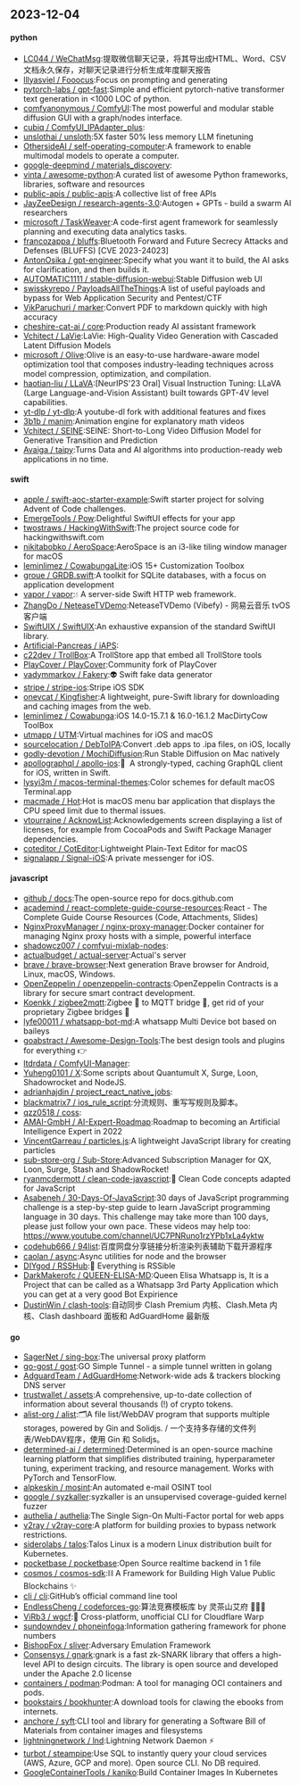 ## 2023-12-04

#### python
* [LC044 / WeChatMsg](https://github.com/LC044/WeChatMsg):提取微信聊天记录，将其导出成HTML、Word、CSV文档永久保存，对聊天记录进行分析生成年度聊天报告
* [lllyasviel / Fooocus](https://github.com/lllyasviel/Fooocus):Focus on prompting and generating
* [pytorch-labs / gpt-fast](https://github.com/pytorch-labs/gpt-fast):Simple and efficient pytorch-native transformer text generation in <1000 LOC of python.
* [comfyanonymous / ComfyUI](https://github.com/comfyanonymous/ComfyUI):The most powerful and modular stable diffusion GUI with a graph/nodes interface.
* [cubiq / ComfyUI_IPAdapter_plus](https://github.com/cubiq/ComfyUI_IPAdapter_plus):
* [unslothai / unsloth](https://github.com/unslothai/unsloth):5X faster 50% less memory LLM finetuning
* [OthersideAI / self-operating-computer](https://github.com/OthersideAI/self-operating-computer):A framework to enable multimodal models to operate a computer.
* [google-deepmind / materials_discovery](https://github.com/google-deepmind/materials_discovery):
* [vinta / awesome-python](https://github.com/vinta/awesome-python):A curated list of awesome Python frameworks, libraries, software and resources
* [public-apis / public-apis](https://github.com/public-apis/public-apis):A collective list of free APIs
* [JayZeeDesign / research-agents-3.0](https://github.com/JayZeeDesign/research-agents-3.0):Autogen + GPTs - build a swarm AI researchers
* [microsoft / TaskWeaver](https://github.com/microsoft/TaskWeaver):A code-first agent framework for seamlessly planning and executing data analytics tasks.
* [francozappa / bluffs](https://github.com/francozappa/bluffs):Bluetooth Forward and Future Secrecy Attacks and Defenses (BLUFFS) [CVE 2023-24023]
* [AntonOsika / gpt-engineer](https://github.com/AntonOsika/gpt-engineer):Specify what you want it to build, the AI asks for clarification, and then builds it.
* [AUTOMATIC1111 / stable-diffusion-webui](https://github.com/AUTOMATIC1111/stable-diffusion-webui):Stable Diffusion web UI
* [swisskyrepo / PayloadsAllTheThings](https://github.com/swisskyrepo/PayloadsAllTheThings):A list of useful payloads and bypass for Web Application Security and Pentest/CTF
* [VikParuchuri / marker](https://github.com/VikParuchuri/marker):Convert PDF to markdown quickly with high accuracy
* [cheshire-cat-ai / core](https://github.com/cheshire-cat-ai/core):Production ready AI assistant framework
* [Vchitect / LaVie](https://github.com/Vchitect/LaVie):LaVie: High-Quality Video Generation with Cascaded Latent Diffusion Models
* [microsoft / Olive](https://github.com/microsoft/Olive):Olive is an easy-to-use hardware-aware model optimization tool that composes industry-leading techniques across model compression, optimization, and compilation.
* [haotian-liu / LLaVA](https://github.com/haotian-liu/LLaVA):[NeurIPS'23 Oral] Visual Instruction Tuning: LLaVA (Large Language-and-Vision Assistant) built towards GPT-4V level capabilities.
* [yt-dlp / yt-dlp](https://github.com/yt-dlp/yt-dlp):A youtube-dl fork with additional features and fixes
* [3b1b / manim](https://github.com/3b1b/manim):Animation engine for explanatory math videos
* [Vchitect / SEINE](https://github.com/Vchitect/SEINE):SEINE: Short-to-Long Video Diffusion Model for Generative Transition and Prediction
* [Avaiga / taipy](https://github.com/Avaiga/taipy):Turns Data and AI algorithms into production-ready web applications in no time.

#### swift
* [apple / swift-aoc-starter-example](https://github.com/apple/swift-aoc-starter-example):Swift starter project for solving Advent of Code challenges.
* [EmergeTools / Pow](https://github.com/EmergeTools/Pow):Delightful SwiftUI effects for your app
* [twostraws / HackingWithSwift](https://github.com/twostraws/HackingWithSwift):The project source code for hackingwithswift.com
* [nikitabobko / AeroSpace](https://github.com/nikitabobko/AeroSpace):AeroSpace is an i3-like tiling window manager for macOS
* [leminlimez / CowabungaLite](https://github.com/leminlimez/CowabungaLite):iOS 15+ Customization Toolbox
* [groue / GRDB.swift](https://github.com/groue/GRDB.swift):A toolkit for SQLite databases, with a focus on application development
* [vapor / vapor](https://github.com/vapor/vapor):💧 A server-side Swift HTTP web framework.
* [ZhangDo / NeteaseTVDemo](https://github.com/ZhangDo/NeteaseTVDemo):NeteaseTVDemo (Vibefy) - 网易云音乐 tvOS 客户端
* [SwiftUIX / SwiftUIX](https://github.com/SwiftUIX/SwiftUIX):An exhaustive expansion of the standard SwiftUI library.
* [Artificial-Pancreas / iAPS](https://github.com/Artificial-Pancreas/iAPS):
* [c22dev / TrollBox](https://github.com/c22dev/TrollBox):A TrollStore app that embed all TrollStore tools
* [PlayCover / PlayCover](https://github.com/PlayCover/PlayCover):Community fork of PlayCover
* [vadymmarkov / Fakery](https://github.com/vadymmarkov/Fakery):👽 Swift fake data generator
* [stripe / stripe-ios](https://github.com/stripe/stripe-ios):Stripe iOS SDK
* [onevcat / Kingfisher](https://github.com/onevcat/Kingfisher):A lightweight, pure-Swift library for downloading and caching images from the web.
* [leminlimez / Cowabunga](https://github.com/leminlimez/Cowabunga):iOS 14.0-15.7.1 & 16.0-16.1.2 MacDirtyCow ToolBox
* [utmapp / UTM](https://github.com/utmapp/UTM):Virtual machines for iOS and macOS
* [sourcelocation / DebToIPA](https://github.com/sourcelocation/DebToIPA):Convert .deb apps to .ipa files, on iOS, locally
* [godly-devotion / MochiDiffusion](https://github.com/godly-devotion/MochiDiffusion):Run Stable Diffusion on Mac natively
* [apollographql / apollo-ios](https://github.com/apollographql/apollo-ios):📱  A strongly-typed, caching GraphQL client for iOS, written in Swift.
* [lysyi3m / macos-terminal-themes](https://github.com/lysyi3m/macos-terminal-themes):Color schemes for default macOS Terminal.app
* [macmade / Hot](https://github.com/macmade/Hot):Hot is macOS menu bar application that displays the CPU speed limit due to thermal issues.
* [vtourraine / AcknowList](https://github.com/vtourraine/AcknowList):Acknowledgements screen displaying a list of licenses, for example from CocoaPods and Swift Package Manager dependencies.
* [coteditor / CotEditor](https://github.com/coteditor/CotEditor):Lightweight Plain-Text Editor for macOS
* [signalapp / Signal-iOS](https://github.com/signalapp/Signal-iOS):A private messenger for iOS.

#### javascript
* [github / docs](https://github.com/github/docs):The open-source repo for docs.github.com
* [academind / react-complete-guide-course-resources](https://github.com/academind/react-complete-guide-course-resources):React - The Complete Guide Course Resources (Code, Attachments, Slides)
* [NginxProxyManager / nginx-proxy-manager](https://github.com/NginxProxyManager/nginx-proxy-manager):Docker container for managing Nginx proxy hosts with a simple, powerful interface
* [shadowcz007 / comfyui-mixlab-nodes](https://github.com/shadowcz007/comfyui-mixlab-nodes):
* [actualbudget / actual-server](https://github.com/actualbudget/actual-server):Actual's server
* [brave / brave-browser](https://github.com/brave/brave-browser):Next generation Brave browser for Android, Linux, macOS, Windows.
* [OpenZeppelin / openzeppelin-contracts](https://github.com/OpenZeppelin/openzeppelin-contracts):OpenZeppelin Contracts is a library for secure smart contract development.
* [Koenkk / zigbee2mqtt](https://github.com/Koenkk/zigbee2mqtt):Zigbee 🐝 to MQTT bridge 🌉, get rid of your proprietary Zigbee bridges 🔨
* [lyfe00011 / whatsapp-bot-md](https://github.com/lyfe00011/whatsapp-bot-md):A whatsapp Multi Device bot based on baileys
* [goabstract / Awesome-Design-Tools](https://github.com/goabstract/Awesome-Design-Tools):The best design tools and plugins for everything 👉
* [ltdrdata / ComfyUI-Manager](https://github.com/ltdrdata/ComfyUI-Manager):
* [Yuheng0101 / X](https://github.com/Yuheng0101/X):Some scripts about Quantumult X, Surge, Loon, Shadowrocket and NodeJS.
* [adrianhajdin / project_react_native_jobs](https://github.com/adrianhajdin/project_react_native_jobs):
* [blackmatrix7 / ios_rule_script](https://github.com/blackmatrix7/ios_rule_script):分流规则、重写写规则及脚本。
* [qzz0518 / coss](https://github.com/qzz0518/coss):
* [AMAI-GmbH / AI-Expert-Roadmap](https://github.com/AMAI-GmbH/AI-Expert-Roadmap):Roadmap to becoming an Artificial Intelligence Expert in 2022
* [VincentGarreau / particles.js](https://github.com/VincentGarreau/particles.js):A lightweight JavaScript library for creating particles
* [sub-store-org / Sub-Store](https://github.com/sub-store-org/Sub-Store):Advanced Subscription Manager for QX, Loon, Surge, Stash and ShadowRocket!
* [ryanmcdermott / clean-code-javascript](https://github.com/ryanmcdermott/clean-code-javascript):🛁 Clean Code concepts adapted for JavaScript
* [Asabeneh / 30-Days-Of-JavaScript](https://github.com/Asabeneh/30-Days-Of-JavaScript):30 days of JavaScript programming challenge is a step-by-step guide to learn JavaScript programming language in 30 days. This challenge may take more than 100 days, please just follow your own pace. These videos may help too: https://www.youtube.com/channel/UC7PNRuno1rzYPb1xLa4yktw
* [codehub666 / 94list](https://github.com/codehub666/94list):百度网盘分享链接分析渲染列表辅助下载开源程序
* [caolan / async](https://github.com/caolan/async):Async utilities for node and the browser
* [DIYgod / RSSHub](https://github.com/DIYgod/RSSHub):🍰 Everything is RSSible
* [DarkMakerofc / QUEEN-ELISA-MD](https://github.com/DarkMakerofc/QUEEN-ELISA-MD):Queen Elisa Whatsapp is, It is a Project that can be called as a Whatsapp 3rd Party Application which you can get at a very good Bot Expirience
* [DustinWin / clash-tools](https://github.com/DustinWin/clash-tools):自动同步 Clash Premium 内核、Clash.Meta 内核、Clash dashboard 面板和 AdGuardHome 最新版

#### go
* [SagerNet / sing-box](https://github.com/SagerNet/sing-box):The universal proxy platform
* [go-gost / gost](https://github.com/go-gost/gost):GO Simple Tunnel - a simple tunnel written in golang
* [AdguardTeam / AdGuardHome](https://github.com/AdguardTeam/AdGuardHome):Network-wide ads & trackers blocking DNS server
* [trustwallet / assets](https://github.com/trustwallet/assets):A comprehensive, up-to-date collection of information about several thousands (!) of crypto tokens.
* [alist-org / alist](https://github.com/alist-org/alist):🗂️A file list/WebDAV program that supports multiple storages, powered by Gin and Solidjs. / 一个支持多存储的文件列表/WebDAV程序，使用 Gin 和 Solidjs。
* [determined-ai / determined](https://github.com/determined-ai/determined):Determined is an open-source machine learning platform that simplifies distributed training, hyperparameter tuning, experiment tracking, and resource management. Works with PyTorch and TensorFlow.
* [alpkeskin / mosint](https://github.com/alpkeskin/mosint):An automated e-mail OSINT tool
* [google / syzkaller](https://github.com/google/syzkaller):syzkaller is an unsupervised coverage-guided kernel fuzzer
* [authelia / authelia](https://github.com/authelia/authelia):The Single Sign-On Multi-Factor portal for web apps
* [v2ray / v2ray-core](https://github.com/v2ray/v2ray-core):A platform for building proxies to bypass network restrictions.
* [siderolabs / talos](https://github.com/siderolabs/talos):Talos Linux is a modern Linux distribution built for Kubernetes.
* [pocketbase / pocketbase](https://github.com/pocketbase/pocketbase):Open Source realtime backend in 1 file
* [cosmos / cosmos-sdk](https://github.com/cosmos/cosmos-sdk):⛓️ A Framework for Building High Value Public Blockchains ✨
* [cli / cli](https://github.com/cli/cli):GitHub’s official command line tool
* [EndlessCheng / codeforces-go](https://github.com/EndlessCheng/codeforces-go):算法竞赛模板库 by 灵茶山艾府 💭💡🎈
* [ViRb3 / wgcf](https://github.com/ViRb3/wgcf):🚤 Cross-platform, unofficial CLI for Cloudflare Warp
* [sundowndev / phoneinfoga](https://github.com/sundowndev/phoneinfoga):Information gathering framework for phone numbers
* [BishopFox / sliver](https://github.com/BishopFox/sliver):Adversary Emulation Framework
* [Consensys / gnark](https://github.com/Consensys/gnark):gnark is a fast zk-SNARK library that offers a high-level API to design circuits. The library is open source and developed under the Apache 2.0 license
* [containers / podman](https://github.com/containers/podman):Podman: A tool for managing OCI containers and pods.
* [bookstairs / bookhunter](https://github.com/bookstairs/bookhunter):A download tools for clawing the ebooks from internets.
* [anchore / syft](https://github.com/anchore/syft):CLI tool and library for generating a Software Bill of Materials from container images and filesystems
* [lightningnetwork / lnd](https://github.com/lightningnetwork/lnd):Lightning Network Daemon ⚡️
* [turbot / steampipe](https://github.com/turbot/steampipe):Use SQL to instantly query your cloud services (AWS, Azure, GCP and more). Open source CLI. No DB required.
* [GoogleContainerTools / kaniko](https://github.com/GoogleContainerTools/kaniko):Build Container Images In Kubernetes
